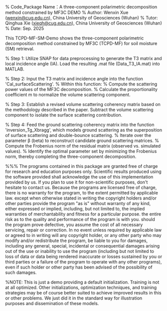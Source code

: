 %   Code_Package Name：A three-component polarimetric decomposition method constrained by MF3C DEMO
%  Author:   Wenxin Xue (wenxin@cug.edu.cn), China University of Geosciences (Wuhan)
%  Tutor: Qinghua Xie (xieqh@cug.edu.cn), China University of Geosciences (Wuhan)
%  Date: Sep. 2025


This TCPD-MF-SM-Demo shows the three-component polarimetric decomposition method constrained by MF3C (TCPD-MF) for soil moisture (SM) retrieval.

% Step 1: Utilize SNAP  for data preprocessing to generate the T3 matrix and local incidence angle (IA). Load the resulting .mat file (Data_T3_IA.mat) into MATLAB.

% Step 2: Input the T3 matrix and incidence angle into the function 'Cal_surfaceScattering'. 
% Within this function:
% Compute the scattering power values of the MF3C  decomposition.
% Calculate the proportionality coefficient m to normalize the volume scattering component.

% Step 3: Establish a revised volume scattering coherency matrix based on the methodology described in the paper. Subtract the volume scattering component to isolate the surface scattering contribution.

% Step 4:  Feed the ground scattering coherency matrix into the function 'inversion_Tg_Xbragg', which models ground scattering as the superposition of surface scattering and double-bounce scattering.
% Iterate over the parameter β (beta) to reconstruct candidate ground scattering matrices.
% Compute the Frobenius norm of the residual matrix (observed vs. simulated values).
% Identify the optimal parameter set by minimizing the Frobenius norm, thereby completing the three-component decomposition.

%%% The programs contained in this package are granted free of charge for research and education purposes only.  Scientific results produced using the software provided shall acknowledge the use of this implementation provided by us.  If you plan to use it for non-scientific purposes, don't hesitate to contact us.  Because the programs are licensed free of charge, there is no warranty for the program, to the extent permitted by applicable law.  except when otherwise stated in writing the copyright holders and/or other parties provide the program "as is" without warranty of any kind, either expressed or implied, including, but not limited to, the implied warranties of merchantability and fitness for a particular purpose.  the entire risk as to the quality and performance of the program is with you.  should the program prove defective, you assume the cost of all necessary servicing, repair or correction.  In no event unless required by applicable law or agreed to in writing will any copyright holder, or any other party who may modify and/or redistribute the program, be liable to you for damages, including any general, special,  incidental or consequential damages arising out of the use or inability to use the program (including but not limited to loss of data or data being rendered inaccurate or losses sustained by you or third parties or a failure of the program to operate with any other programs), even if such holder or other party has been advised of the possibility of such damages. 

%NOTE: This is just a demo providing a default initialization.  Training is not at all optimized.  Other initializations, optimization techniques, and training strategies may be of course better suited to achieve improved results in this or other problems.  We just did it in the standard way for illustration purposes and dissemination of these models.
